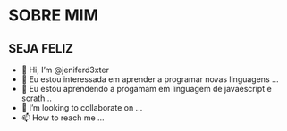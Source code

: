# SOBRE MIM 
## SEJA FELIZ
- 👋 Hi, I’m @jeniferd3xter
- 👀 Eu estou interessada em aprender a programar novas linguagens ...
- 🌱 Eu estou aprendendo a progamam em linguagem de javaescript e scrath...
- 💞️ I’m looking to collaborate on ...
- 📫 How to reach me ...

<!---
jeniferdexter/jeniferdexter is a ✨ special ✨ repository because its `README.md` (this file) appears on your GitHub profile.
You can click the Preview link to take a look at your changes.
--->
